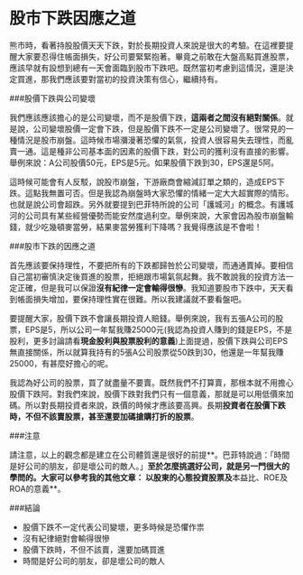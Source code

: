 # 股市下跌因應之道


熊市時，看著持股股價天天下跌，對於長期投資人來說是很大的考驗。在這裡要提醒大家要忍得住帳面損失，好公司要緊緊抱著。畢竟之前敢在大盤高點買進股票，應該早就有設想到總有一天會面臨到股市下跌吧。既然當初考慮到這情況，還是決定買進，那我們應該要對當初的投資決策有信心，繼續持有。

###股價下跌與公司變壞

我們應該應該擔心的是公司變壞，而不是股價下跌，**這兩者之間沒有絕對關係**。就是說，公司變壞股價一定會下跌，但是股價下跌不一定是公司變壞了。很常見的一種情況是股市崩盤。這時候市場瀰漫著恐懼的氣氛，投資人很容易失去理性，而亂賣一通。這是種非公司基本面的因素的股價下跌，對公司的獲利沒有直接的影響。舉例來說：A公司股價50元，EPS是5元。如果股價下跌到30，EPS還是5阿。

這時候可能會有人反駁，說股市崩盤，下游廠商會縮減訂單之類的，造成EPS下跌。這點我無置可否。但是我認為崩盤時大家恐懼的情緒一定大大超實際的情形。也就是說公司會超跌。另外就要提到巴菲特所說的公司「護城河」的概念。有護城河的公司具有某些經營優勢而能安然度過利空。舉例來說，大家會因為股市崩盤輸錢，就少吃幾頓麥當勞，結果麥當勞獲利下降嗎？我覺得應該是不會啦！

###股市下跌的因應之道

首先應該要保持理性，不要把所有的下跌都歸咎於公司變壞，而通通賣掉。要相信自己當初審慎決定後買進的股票，拒絕跟市場氣氛起舞。我不敢說我的投資方法一定正確，但是我可以保證**沒有紀律一定會輸得很慘**。我知道要股市下跌中，天天看到帳面損失增加，要保持理性實在很難。所以我建議就不要看盤吧。

要提醒大家，股價下跌不會讓長期投資人賠錢。舉例來說，我有五張A公司的股票，EPS是5，所以公司一年幫我賺25000元(我認為投資人賺到的錢是EPS，不是股利，更多討論請看**現金股利與股票股利的意義**)上面提過，股價下跌與公司EPS無直接關係，所以就算我持有的5張A公司股票從50跌到30，他還是一年幫我賺25000，有甚麼好擔心的呢。

我認為好公司的股票，買了就盡量不要賣。既然我們不打算賣，那根本就不用擔心股價下跌阿。對我們來說，股價下跌對我們只有一個意義，那就是可以用低價來加碼。所以對長期投資者來說，跌價的時候才應該要高興。長期**投資者在股價下跌時，不但不該賣股票，甚至還要加碼搶購打折的股票**。

###注意

請注意，以上的觀念都是建立在公司體質還是很好的前提**。巴菲特說過：「時間是好公司的朋友，卻是壞公司的敵人。」**至於怎麼挑選好公司，就是另一門很大的學問的。大家可以參考我的其他文章： **以股東的心態投資股票**及**本益比、ROE及ROA的意義**。

###結論

- 股價下跌不一定代表公司變壞，更多時候是恐懼作祟
- 沒有紀律絕對會輸得很慘
- 股價下跌時，不但不該賣，還要加碼買進
- 時間是好公司的朋友，卻是壞公司的敵人
